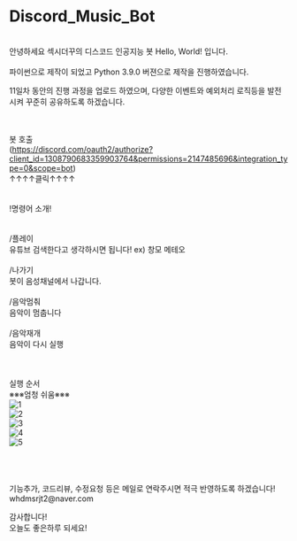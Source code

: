# Discord_Music_Bot
<br/>
안녕하세요 섹시더꾸의 디스코드 인공지능 봇 Hello, World! 입니다.

<br/>
<br/>
파이썬으로 제작이 되었고 Python 3.9.0 버젼으로 제작을 진행하였습니다.

11일차 동안의 진행 과정을 업로드 하였으며, 다양한 이벤트와 예외처리 로직등을 발전시켜 꾸준히 공유하도록 하겠습니다.
<br/>
<br/>
<br/>

봇 호출 
<br/>(https://discord.com/oauth2/authorize?client_id=1308790683359903764&permissions=2147485696&integration_type=0&scope=bot)
<br/>                     ↑↑↑↑클릭↑↑↑↑
<br/>
<br/> 
<br/>  !명령어 소개!
<br/>
<br/>
<br/>  /플레이
<br/>  유튜브 검색한다고 생각하시면 됩니다! ex) 창모 메테오 
<br/>
<br/>  /나가기
<br/>  봇이 음성채널에서 나갑니다.
<br/>
<br/>  /음악멈춰 
<br/>  음악이 멈춥니다
<br/>
<br/>  /음악재개 
<br/>  음악이 다시 실행
<br/>
<br/>
<br/>
<br/>실행 순서 
<br/>        ※※※엄청 쉬움※※※
<br/>
![1](https://github.com/user-attachments/assets/7f19bad0-93f5-4d98-85b3-eb875721d822)
<br/>
![2](https://github.com/user-attachments/assets/b523c9b0-6546-40d9-b745-ee020db81db0)
<br/>
![3](https://github.com/user-attachments/assets/efa9b1d2-8b2c-4390-a99e-c872ab73f322)
<br/>
![4](https://github.com/user-attachments/assets/645dd240-3b45-4562-92e0-cfd93cf7c8ff)
<br/>
![5](https://github.com/user-attachments/assets/11ca61a6-330c-4d9e-8e92-d6450b7975ca)

<br/>
<br/>
<br/>
기능추가, 코드리뷰, 수정요청 등은 메일로 연락주시면 적극 반영하도록 하겠습니다!
<br/>whdmsrjt2@naver.com

감사합니다!
<br/>오늘도 좋은하루 되세요!
